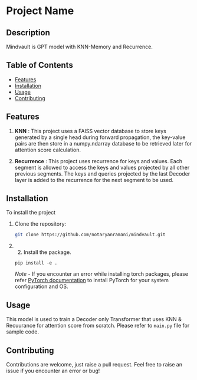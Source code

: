 # Project Name

## Description
Mindvault is GPT model with KNN-Memory and Recurrence. 

## Table of Contents

- [Features](#features)
- [Installation](#installation)
- [Usage](#usage)
- [Contributing](#contributing)

## Features

1. **KNN** : This project uses a FAISS vector database to store keys generated by a single head during forward propagation, the key-value pairs are then store in a numpy.ndarray database to be retrieved later for attention score calculation.

2. **Recurrence** : This project uses recurrence for keys and values. Each segment is allowed to access the keys and values projected by all other previous segments. The keys and queries projected by the last Decoder layer is added to the recurrence for the next segment to be used.

## Installation

To install the project

1. Clone the repository:
   ```bash
   git clone https://github.com/notaryanramani/mindvault.git
   ```

2. 2. Install the package.
    ```
    pip install -e .
    ```

    *Note* - If you encounter an error while installing torch packages, please refer [PyTorch documentation](https://pytorch.org/get-started/locally/) to install PyTorch for your system configuration and OS.

## Usage

This model is used to train a Decoder only Transformer that uses KNN & Recuurance for attention score from scratch. Please refer to `main.py` file for sample code.

## Contributing

Contributions are welcome, just raise a pull request. Feel free to raise an issue if you encounter an error or bug!

